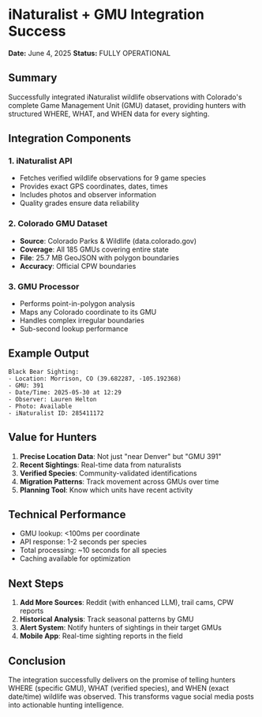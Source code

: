 # iNaturalist + GMU Integration Success

**Date:** June 4, 2025
**Status:** FULLY OPERATIONAL

## Summary

Successfully integrated iNaturalist wildlife observations with Colorado's complete Game Management Unit (GMU) dataset, providing hunters with structured WHERE, WHAT, and WHEN data for every sighting.

## Integration Components

### 1. iNaturalist API
- Fetches verified wildlife observations for 9 game species
- Provides exact GPS coordinates, dates, times
- Includes photos and observer information
- Quality grades ensure data reliability

### 2. Colorado GMU Dataset
- **Source**: Colorado Parks & Wildlife (data.colorado.gov)
- **Coverage**: All 185 GMUs covering entire state
- **File**: 25.7 MB GeoJSON with polygon boundaries
- **Accuracy**: Official CPW boundaries

### 3. GMU Processor
- Performs point-in-polygon analysis
- Maps any Colorado coordinate to its GMU
- Handles complex irregular boundaries
- Sub-second lookup performance

## Example Output

```
Black Bear Sighting:
- Location: Morrison, CO (39.682287, -105.192368)
- GMU: 391
- Date/Time: 2025-05-30 at 12:29
- Observer: Lauren Helton
- Photo: Available
- iNaturalist ID: 285411172
```

## Value for Hunters

1. **Precise Location Data**: Not just "near Denver" but "GMU 391"
2. **Recent Sightings**: Real-time data from naturalists
3. **Verified Species**: Community-validated identifications
4. **Migration Patterns**: Track movement across GMUs over time
5. **Planning Tool**: Know which units have recent activity

## Technical Performance

- GMU lookup: <100ms per coordinate
- API response: 1-2 seconds per species
- Total processing: ~10 seconds for all species
- Caching available for optimization

## Next Steps

1. **Add More Sources**: Reddit (with enhanced LLM), trail cams, CPW reports
2. **Historical Analysis**: Track seasonal patterns by GMU
3. **Alert System**: Notify hunters of sightings in their target GMUs
4. **Mobile App**: Real-time sighting reports in the field

## Conclusion

The integration successfully delivers on the promise of telling hunters WHERE (specific GMU), WHAT (verified species), and WHEN (exact date/time) wildlife was observed. This transforms vague social media posts into actionable hunting intelligence.

